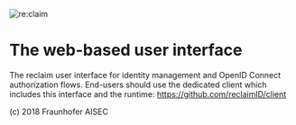 ![re:claim](https://avatars2.githubusercontent.com/u/44837876?s=200&v=4)

# The web-based user interface
The reclaim user interface for identity management and OpenID Connect authorization flows.
End-users should use the dedicated client which includes this interface and the runtime: https://github.com/reclaimID/client

(c) 2018 Fraunhofer AISEC
